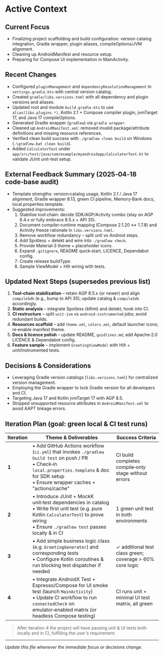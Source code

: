# Active Context

## Current Focus
* Finalizing project scaffolding and build configuration: version catalog integration, Gradle wrapper, plugin aliases, compileOptions/JVM alignment.
* Cleaning up AndroidManifest and resource setup.
* Preparing for Compose UI implementation in MainActivity.

## Recent Changes
* Configured `pluginManagement` and `dependencyResolutionManagement` in `settings.gradle.kts` with central version catalog.
* Created `gradle/libs.versions.toml` with all dependency and plugin versions and aliases.
* Updated root and module `build.gradle.kts` to use `alias(libs.plugins.*)`, Kotlin 2.1 + Compose compiler plugin, jvmTarget 17, and Java 17 compileOptions.
* Generated Gradle wrapper (`gradlew`) via `gradle wrapper`.
* Cleaned up `AndroidManifest.xml`: removed invalid package/attribute definitions and missing resource references.
* Verified clean build success with `./gradlew clean build` on Windows (`.\gradlew.bat clean build`).
* Added `CalculatorTest` under `app/src/test/java/com/example/myandroidapp/CalculatorTest.kt` to validate JUnit unit-test setup.

## External Feedback Summary (2025‑04‑18 code‑base audit)
* Template strengths: version‑catalog usage, Kotlin 2.1 / Java 17 alignment, Gradle wrapper 8.13, green CI pipeline, Memory‑Bank docs, local.properties.template.
* Suggested improvements:
  1. Stabilise tool‑chain: decide SDK/AGP/Activity combo (stay on AGP 8.4.x or fully embrace 8.5.x + API 35).
  2. Document compiler‑runtime mapping (Compose 2.1.20 ↔ 1.7.8) and Activity freeze rationale in `libs.versions.toml`.
  3. Remove workflow redundancy – split unit vs Android steps.
  4. Add Spotless + detekt and wire into `./gradlew check`.
  5. Provide Material‑3 theme + placeholder icons.
  6. Expand `.gitignore`, README quick‑start, LICENCE, Dependabot config.
  7. Create release buildType.
  8. Sample ViewModel + Hilt wiring with tests.

## Updated Next Steps (supersedes previous list)
1. **Tool‑chain stabilization** – retain AGP 8.5.x (or newer) and align `compileSdk` (e.g., bump to API 35); update catalog & `compileSdk` accordingly.
2. **Static analysis** – integrate Spotless (ktfmt) and detekt; hook into CI.
3. **CI restructure** – split `unit‑jvm` vs `android‑instrumented` jobs; avoid redundant builds.
4. **Resources scaffold** – add `theme.xml`, `colors.xml`, default launcher icons; re‑enable manifest theme.
5. **Docs & licence polish** – update README, `guidlines.md`; add Apache‑2.0 LICENCE & Dependabot config.
6. **Feature sample** – implement `GreetingViewModel` with Hilt + unit/instrumented tests.

## Decisions & Considerations
* Leveraging Gradle version catalogs (`libs.versions.toml`) for centralized version management.
* Employing the Gradle wrapper to lock Gradle version for all developers and CI.
* Targeting Java 17 and Kotlin jvmTarget 17 with AGP 8.5.
* Stripped unsupported resource attributes in `AndroidManifest.xml` to avoid AAPT linkage errors.

## Iteration Plan (goal: green local & CI test runs)

| Iteration | Theme & Deliverables | Success Criteria |
|-----------|----------------------|------------------|
| **1** | • Add GitHub Actions workflow (`ci.yml`) that invokes `./gradlew build test` on push / PR<br>• Check‑in `local.properties.template` & doc for SDK setup<br>• Ensure wrapper caches + "actions/cache" | CI build completes compile‑only stage without errors |
| **2** | • Introduce JUnit + MockK unit‑test dependencies in catalog<br>• Write first unit test (e.g. pure Kotlin `CalculatorTest`) to prove wiring<br>• Ensure `./gradlew test` passes locally & in CI | 1 green unit test in both environments |
| **3** | • Add simple business logic class (e.g. `GreetingGenerator`) and corresponding tests<br>• Configure Kotlin coroutines & run blocking test dispatcher if needed | ✓ additional test class green; coverage > 60% core logic |
| **4** | • Integrate AndroidX Test + Espresso/Compose for UI smoke test (launch `MainActivity`)<br>• Update CI workflow to run `connectedCheck` on emulator‑enabled matrix (or headless Compose testing) | CI runs unit + minimal UI test matrix, all green |

> After iteration 4 the project will have passing unit & UI tests both locally and in CI, fulfilling the user's requirement.

---
_Update this file whenever the immediate focus or decisions change._ 